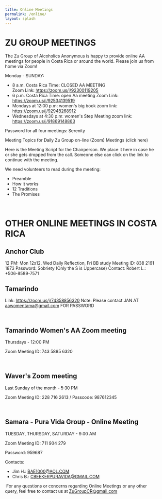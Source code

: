 ```yaml
---
title: Online Meetings
permalink: /online/
layout: splash 
---
```


# ZU GROUP MEETINGS
The Zu Group of Alcoholics Anonymous is happy to provide online AA  meetings for people in Costa Rica or around the world. Please join us from home via Zoom!

Monday - SUNDAY:
* 8 a.m. Costa Rica Time: CLOSED AA MEETING   
Zoom Link: https://zoom.us/j/92300119205
* 6 p.m. Costa Rica Time: open Aa meeting 
Zoom Link: https://zoom.us/j/92534139519
* Mondays at 12:00 p.m: women's big book
zoom link:  https://zoom.us/j/92948268912
* Wednesdays at 4:30 p.m: women's Step Meeting
zoom link:  https://zoom.us/j/91869148863

​Password for all four meetings: Serenity

​Meeting Topics for Daily Zu Group on-line (Zoom) Meetings (click here)

Here is the Meeting Script for the Chairperson. We place it here in case he or she gets dropped from the call. Someone else can click on the link to continue with the meeting.

We need volunteers to read during the meeting:
* Preamble
* How it works
* 12 Traditions
* The Promises

​

# OTHER ONLINE MEETINGS IN COSTA RICA

## Anchor Club
12 PM: Mon 12x12, Wed Daily Reflection, Fri BB study
Meeting ID: 838 2161 1873
Password: Sobriety (Only the S is Uppercase)
Contact: Robert L.: +506-8589-7571

## Tamarindo
Link: https://zoom.us/j/74358856320
Note:  Please contact JAN AT aawomentama@gmail.com FOR PASSWORD

​

## Tamarindo Women's AA Zoom meeting

Thursdays - 12:00 PM

Zoom Meeting ID: 743 5885 6320

​

## Waver's Zoom meeting

Last Sunday of the month - 5:30 PM

Zoom Meeting ID: 228 716 2613 / Passcode: 987612345                    

​

## Samara - Pura Vida Group - Online Meeting

TUESDAY, THURSDAY, SATURDAY - 9:00 AM

Zoom Meeting ID: 711 904 279

Password: 959687

Contacts: 
* Jim H.: BAE1000@AOL.COM 
* Chris B.: CBEEKERPURAVIDA@GMAIL.COM 

​
For any questions or concerns regarding Online Meetings or any other query, feel free to contact us at ZuGroupCR@gmail.com